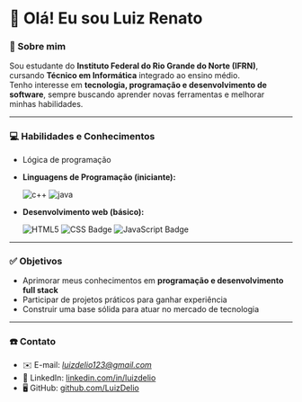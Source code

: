 # 👋 Olá! Eu sou Luiz Renato

### 👤 Sobre mim
Sou estudante do **Instituto Federal do Rio Grande do Norte (IFRN)**, cursando **Técnico em Informática** integrado ao ensino médio.  
Tenho interesse em **tecnologia, programação e desenvolvimento de software**, sempre buscando aprender novas ferramentas e melhorar minhas habilidades.

---

### 💻 Habilidades e Conhecimentos
- Lógica de programação  
- **Linguagens de Programação (iniciante):** 

    ![c++](https://img.shields.io/badge/C%2B%2B-00599C?style=for-the-badge&logo=c%2B%2B&logoColor=white)
    ![java](https://img.shields.io/badge/Java-ED8B00?style=for-the-badge&logo=openjdk&logoColor=white)

- **Desenvolvimento web (básico):**

    ![HTML5](https://img.shields.io/badge/HTML5-E34F26?style=for-the-badge&logo=html5&logoColor=white)
![CSS Badge](https://img.shields.io/badge/CSS3-1572B6?style=for-the-badge&logo=css3&logoColor=white)
![JavaScript Badge](https://img.shields.io/badge/JavaScript-323330?style=for-the-badge&logo=javascript&logoColor=F7DF1E)
 

---

### ✅ Objetivos
- Aprimorar meus conhecimentos em **programação e desenvolvimento full stack**  
- Participar de projetos práticos para ganhar experiência  
- Construir uma base sólida para atuar no mercado de tecnologia  


---

### ☎️ Contato
- ✉️ E-mail: *luizdelio123@gmail.com*  
- 💼 LinkedIn: [linkedin.com/in/luizdelio](https://www.linkedin.com/in/luizdelio/)  
- 🖥️ GitHub: [github.com/LuizDelio](https://github.com/seu-usuario)  


